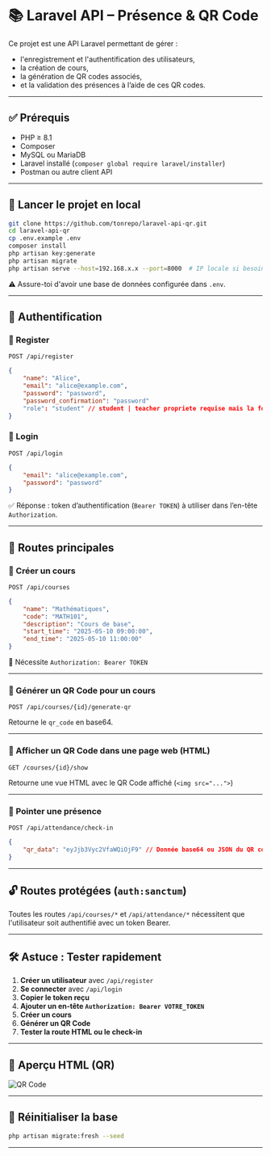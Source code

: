 # 📚 Laravel API – Présence & QR Code

Ce projet est une API Laravel permettant de gérer :

-   l'enregistrement et l'authentification des utilisateurs,
-   la création de cours,
-   la génération de QR codes associés,
-   et la validation des présences à l’aide de ces QR codes.

---

## ✅ Prérequis

-   PHP ≥ 8.1
-   Composer
-   MySQL ou MariaDB
-   Laravel installé (`composer global require laravel/installer`)
-   Postman ou autre client API

---

## 🚀 Lancer le projet en local

```bash
git clone https://github.com/tonrepo/laravel-api-qr.git
cd laravel-api-qr
cp .env.example .env
composer install
php artisan key:generate
php artisan migrate
php artisan serve --host=192.168.x.x --port=8000  # IP locale si besoin
```

⚠️ Assure-toi d'avoir une base de données configurée dans `.env`.

---

## 🔐 Authentification

### 🔹 Register

`POST /api/register`

```json
{
    "name": "Alice",
    "email": "alice@example.com",
    "password": "password",
    "password_confirmation": "password"
    "role": "student" // student | teacher propriete requise mais la fonctionnalitée est pas developpé
}
```

### 🔹 Login

`POST /api/login`

```json
{
    "email": "alice@example.com",
    "password": "password"
}
```

✅ Réponse : token d’authentification (`Bearer TOKEN`) à utiliser dans l’en-tête `Authorization`.

---

## 📘 Routes principales

### 🔹 Créer un cours

`POST /api/courses`

```json
{
    "name": "Mathématiques",
    "code": "MATH101",
    "description": "Cours de base",
    "start_time": "2025-05-10 09:00:00",
    "end_time": "2025-05-10 11:00:00"
}
```

🔐 Nécessite `Authorization: Bearer TOKEN`

---

### 🔹 Générer un QR Code pour un cours

`POST /api/courses/{id}/generate-qr`

Retourne le `qr_code` en base64.

---

### 🔹 Afficher un QR Code dans une page web (HTML)

`GET /courses/{id}/show`

Retourne une vue HTML avec le QR Code affiché (`<img src="...">`)

---

### 🔹 Pointer une présence

`POST /api/attendance/check-in`

```json
{
    "qr_data": "eyJjb3Vyc2VfaWQiOjF9" // Donnée base64 ou JSON du QR code
}
```

---

## 🔓 Routes protégées (`auth:sanctum`)

Toutes les routes `/api/courses/*` et `/api/attendance/*` nécessitent que l'utilisateur soit authentifié avec un token Bearer.

---

## 🛠 Astuce : Tester rapidement

1. **Créer un utilisateur** avec `/api/register`
2. **Se connecter** avec `/api/login`
3. **Copier le token reçu**
4. **Ajouter un en-tête `Authorization: Bearer VOTRE_TOKEN`**
5. **Créer un cours**
6. **Générer un QR Code**
7. **Tester la route HTML ou le check-in**

---

## 📸 Aperçu HTML (QR)

<img src="https://via.placeholder.com/150" alt="QR Code" />

---

## 🧹 Réinitialiser la base

```bash
php artisan migrate:fresh --seed
```

---
